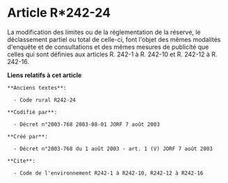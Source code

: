 # Article R*242-24

La modification des limites ou de la réglementation de la réserve, le déclassement partiel ou total de celle-ci, font l'objet
des mêmes modalités d'enquête et de consultations et des mêmes mesures de publicité que celles qui sont définies aux articles
R. 242-1 à R. 242-10 et R. 242-12 à R. 242-16.

**Liens relatifs à cet article**

	**Anciens textes**:

	  - Code rural R242-24

	**Codifié par**:

	  - Décret n°2003-768 2003-08-01 JORF 7 août 2003

	**Créé par**:

	  - Décret n°2003-768 du 1 août 2003 - art. 1 (V) JORF 7 août 2003

	**Cite**:

	  - Code de l'environnement R242-1 à R242-10, R242-12 à R242-16
